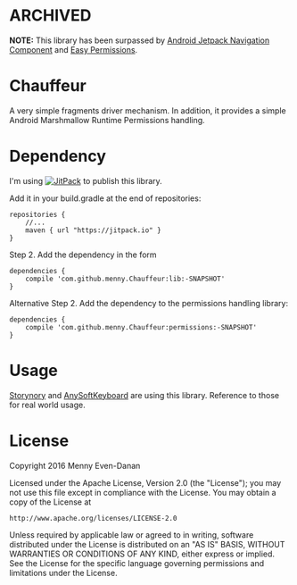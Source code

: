 # ARCHIVED
**NOTE:** This library has been surpassed by [Android Jetpack Navigation Component](https://developer.android.com/guide/navigation) and [Easy Permissions](https://github.com/googlesamples/easypermissions).

# Chauffeur
A very simple fragments driver mechanism.
In addition, it provides a simple Android Marshmallow Runtime Permissions handling.

# Dependency
I'm using [![JitPack](https://img.shields.io/github/release/menny/Chauffeur.svg?label=JitPack)](https://jitpack.io/#menny/Chauffeur) to publish this library.

Add it in your build.gradle at the end of repositories:
```
repositories {
    //...
    maven { url "https://jitpack.io" }
}
```
Step 2. Add the dependency in the form
```
dependencies {
    compile 'com.github.menny.Chauffeur:lib:-SNAPSHOT'
}
```
Alternative Step 2. Add the dependency to the permissions handling library:
```
dependencies {
    compile 'com.github.menny.Chauffeur:permissions:-SNAPSHOT'
}
```

# Usage

[Storynory](https://github.com/menny/ironhenry) and [AnySoftKeyboard](https://github.com/AnySoftKeyboard/AnySoftKeyboard) are using this library. Reference to those for real world usage.

# License

Copyright 2016 Menny Even-Danan

Licensed under the Apache License, Version 2.0 (the "License");
you may not use this file except in compliance with the License.
You may obtain a copy of the License at

    http://www.apache.org/licenses/LICENSE-2.0

Unless required by applicable law or agreed to in writing, software
distributed under the License is distributed on an "AS IS" BASIS,
WITHOUT WARRANTIES OR CONDITIONS OF ANY KIND, either express or implied.
See the License for the specific language governing permissions and
limitations under the License.
